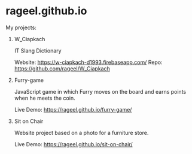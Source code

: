 # rageel.github.io

My projects:

1. W_Ciapkach

	IT Slang Dictionary

	Website: https://w-ciapkach-d1993.firebaseapp.com/
	Repo: https://github.com/rageel/W_Ciapkach

2. Furry-game

	JavaScript game in which Furry moves on the board and earns points when he meets the coin.

	Live Demo: https://rageel.github.io/furry-game/

3. Sit on Chair

	Website project based on a photo for a furniture store.

	Live Demo: https://rageel.github.io/sit-on-chair/
